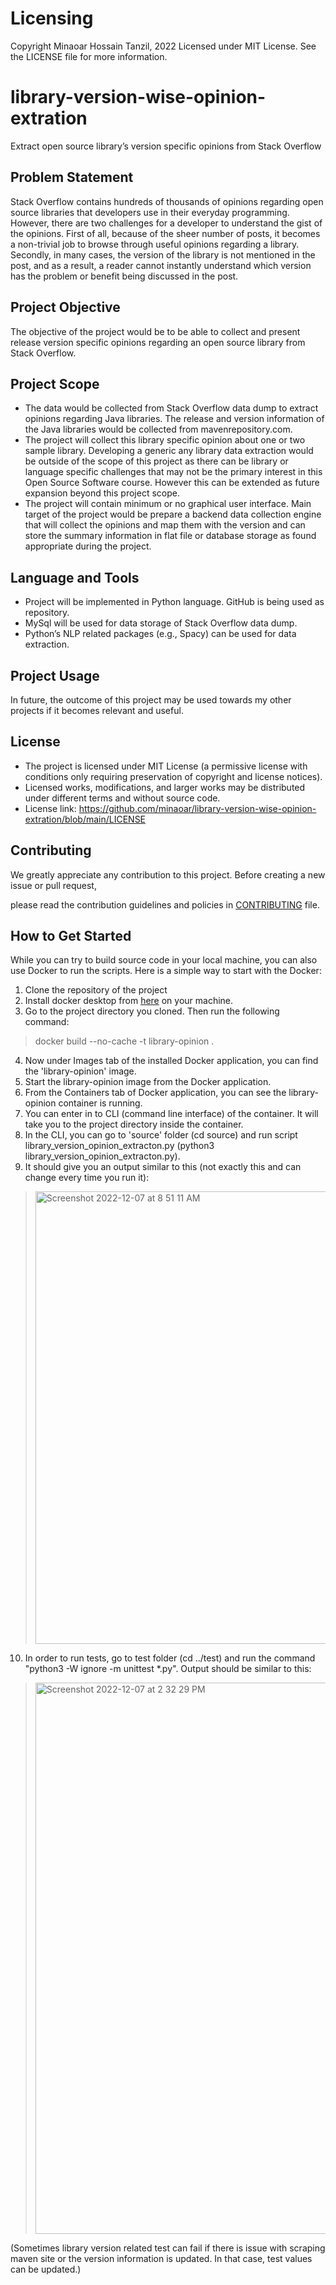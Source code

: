 # Licensing
Copyright Minaoar Hossain Tanzil, 2022 Licensed under MIT License.
See the LICENSE file for more information.

# library-version-wise-opinion-extration
Extract open source library’s version specific opinions from Stack Overflow


## Problem Statement
Stack Overflow contains hundreds of thousands of opinions regarding open source libraries that developers use in their everyday programming. However, there are two challenges for a developer to understand the gist of the opinions. First of all, because of the sheer number of posts, it becomes a non-trivial job to browse through useful opinions regarding a library. Secondly, in many cases, the version of the library is not mentioned in the post, and as a result, a reader cannot instantly understand which version has the problem or benefit being discussed in the post.

## Project Objective
The objective of the project would be to be able to collect and present release version specific opinions regarding an open source library from Stack Overflow.

## Project Scope
- The data would be collected from Stack Overflow data dump to extract opinions regarding Java libraries. The release and version information of the Java libraries would be collected from mavenrepository.com.
- The project will collect this library specific opinion about one or two sample library. Developing a generic any library data extraction would be outside of the scope of this project as there can be library or language specific challenges that may not be the primary interest in this Open Source Software course. However this can be extended as future expansion beyond this project scope.
- The project will contain minimum or no graphical user interface. Main target of the project would be prepare a backend data collection engine that will collect the opinions and map them with the version and can store the summary information in flat file or database storage as found appropriate during the project.

## Language and Tools
- Project will be implemented in Python language. GitHub is being used as repository.
- MySql will be used for data storage of Stack Overflow data dump.
- Python’s NLP related packages (e.g., Spacy) can be used for data extraction.

## Project Usage
In future, the outcome of this project may be used towards my other projects if it becomes relevant and useful. 

## License
- The project is licensed under MIT License (a permissive license with conditions only requiring preservation of copyright and license notices). 
- Licensed works, modifications, and larger works may be distributed under different terms and without source code.
- License link: https://github.com/minaoar/library-version-wise-opinion-extration/blob/main/LICENSE

## Contributing
We greatly appreciate any contribution to this project. Before creating a new issue or pull request, 

please read the contribution guidelines and policies in [CONTRIBUTING](https://github.com/minaoar/library-version-wise-opinion-extration/blob/main/CONTRIBUTING.md) file.



## How to Get Started
While you can try to build source code in your local machine, you can also use Docker to run the scripts.
Here is a simple way to start with the Docker:

1. Clone the repository of the project
2. Install docker desktop from [here](https://www.docker.com/get-started/) on your machine.
3. Go to the project directory you cloned. Then run the following command:
> docker build --no-cache -t library-opinion .
4. Now under Images tab of the installed Docker application, you can find the 'library-opinion' image.
5. Start the library-opinion image from the Docker application.
6. From the Containers tab of Docker application, you can see the library-opinion container is running.
7. You can enter in to CLI (command line interface) of the container. It will take you to the project directory inside the container.
8. In the CLI, you can go to 'source' folder (cd source) and run script library_version_opinion_extracton.py (python3 library_version_opinion_extracton.py). 
9. It should give you an output similar to this (not exactly this and can change every time you run it):
> <img width="724" alt="Screenshot 2022-12-07 at 8 51 11 AM" src="https://user-images.githubusercontent.com/5583535/206226318-8865fa78-d0cf-4424-ae2e-2f4a981d9559.png">
10. In order to run tests, go to test folder (cd ../test) and run the command "python3 -W ignore -m unittest  *.py". Output should be similar to this:
> <img width="882" alt="Screenshot 2022-12-07 at 2 32 29 PM" src="https://user-images.githubusercontent.com/5583535/206300990-dbc9b7c2-8934-4fcf-a62c-16e6c10a613d.png">
(Sometimes library version related test can fail if there is issue with scraping maven site or the version information is updated. In that case, test values can be updated.)
